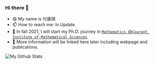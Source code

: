 ### Hi there 👋
- 😄 My name is 付康琪
- 📫 How to reach me: In Update<!-- - [`Personal Website`](https://kennykangmpc.github.io/Kangqi.github.io/) -->
- 👯 In fall 2021, I will start my Ph.D. journey in [`Mathematics `](https://math.nyu.edu/dynamic/phd/phd-mathematics)[@`Courant Institute of Mathematical Sciences`](https://www.courant.nyu.edu/).
- 🌱 More information will be linked here later including webpage and publications.
<!-- - 🌱 This summer I’m self learning [`Courant Linear Algebra`](https://www.math.nyu.edu/~deift/LA2019/), [`plasma physics`](http://mediasite.engr.wisc.edu/Mediasite/Catalog/Full/7b399ee95a21457491e921a3fe66a51b21/2139e2add08849ceae646b794c95436c14/7b399ee95a21457491e921a3fe66a51b21), [`Linear System`](https://laurentlessard.com/teaching/717-linear-systems/), and [`Advanced Computer Vision from CMU`](http://www.cs.cmu.edu/~16385/)
- 🌱 I am intending to learn [`discrete differenal geometry from CMU`](https://brickisland.net/DDGSpring2021/) and other stuff this fall.
- 🔭 I’m currently working on data driven sea ice-ocean-atmosphere dynamics modeling, general system of hyperbolic equations solver, and reinforcement learning in turbulence study -->
<!-- - ⚡ Fun fact: I am a grandmaster in league of legend NA and I play jungle
<p align="middle">
  <img src = "./league.jpg" width="100%">
</p> -->

![My Github Stats](https://github-readme-stats.vercel.app/api?username=KennyKangMPC)
<!--
**KennyKangMPC/KennyKangMPC** is a ✨ _special_ ✨ repository because its `README.md` (this file) appears on your GitHub profile.

Here are some ideas to get you started:

- 🔭 I’m currently working on ...
- 🌱 I’m currently learning ...
- 👯 I’m looking to collaborate on ...
- 🤔 I’m looking for help with ...
- 💬 Ask me about ...
- 📫 How to reach me: ...
- 😄 Pronouns: ...
- ⚡ Fun fact: ...
-->
